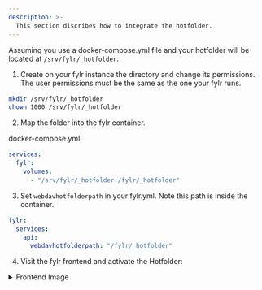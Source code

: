 ```yaml
---
description: >-
  This section discribes how to integrate the hotfolder.
---
```


Assuming you use a docker-compose.yml file and your hotfolder will be located at `/srv/fylr/_hotfolder`:


1. Create on your fylr instance the directory and change its permissions. The user permissions must be the same as the one your fylr runs.
```bash
mkdir /srv/fylr/_hotfolder
chown 1000 /srv/fylr/_hotfolder
```

2. Map the folder into the fylr container.
   
docker-compose.yml:
```yaml
services:
  fylr:
    volumes:
      - "/srv/fylr/_hotfolder:/fylr/_hotfolder"
```

3. Set `webdavhotfolderpath` in your fylr.yml. Note this path is inside the container.

```yaml
fylr:
  services:
    api:
      webdavhotfolderpath: "/fylr/_hotfolder"
```

4. Visit the fylr frontend and activate the Hotfolder:
   
<details><summary>Frontend Image</summary>

![Image](../../.gitbook/assets/fylr-integration_activate-hotfolder.png)
</details>
